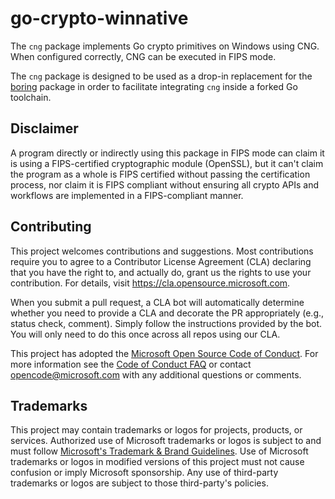 # go-crypto-winnative

<!-- Add once the repostory has been pulled publicly.
[![Go Reference](https://pkg.go.dev/badge/github.com/microsoft/go-crypto-winnative/openssl.svg)](https://pkg.go.dev/github.com/microsoft/go-crypto-winnative/cng)
-->

The `cng` package implements Go crypto primitives on Windows using CNG. When configured correctly, CNG can be executed in FIPS mode.

The `cng` package is designed to be used as a drop-in replacement for the [boring](https://pkg.go.dev/crypto/internal/boring) package in order to facilitate integrating `cng` inside a forked Go toolchain.

## Disclaimer

A program directly or indirectly using this package in FIPS mode can claim it is using a FIPS-certified cryptographic module (OpenSSL), but it can't claim the program as a whole is FIPS certified without passing the certification process, nor claim it is FIPS compliant without ensuring all crypto APIs and workflows are implemented in a FIPS-compliant manner.

## Contributing

This project welcomes contributions and suggestions.  Most contributions require you to agree to a
Contributor License Agreement (CLA) declaring that you have the right to, and actually do, grant us
the rights to use your contribution. For details, visit https://cla.opensource.microsoft.com.

When you submit a pull request, a CLA bot will automatically determine whether you need to provide
a CLA and decorate the PR appropriately (e.g., status check, comment). Simply follow the instructions
provided by the bot. You will only need to do this once across all repos using our CLA.

This project has adopted the [Microsoft Open Source Code of Conduct](https://opensource.microsoft.com/codeofconduct/).
For more information see the [Code of Conduct FAQ](https://opensource.microsoft.com/codeofconduct/faq/) or
contact [opencode@microsoft.com](mailto:opencode@microsoft.com) with any additional questions or comments.

## Trademarks

This project may contain trademarks or logos for projects, products, or services. Authorized use of Microsoft 
trademarks or logos is subject to and must follow 
[Microsoft's Trademark & Brand Guidelines](https://www.microsoft.com/en-us/legal/intellectualproperty/trademarks/usage/general).
Use of Microsoft trademarks or logos in modified versions of this project must not cause confusion or imply Microsoft sponsorship.
Any use of third-party trademarks or logos are subject to those third-party's policies.
